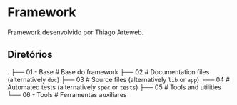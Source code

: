 # Framework
Framework desenvolvido por Thiago Arteweb.

## Diretórios
.
├── 01 - Base                   # Base do framework
├── 02                          # Documentation files (alternatively `doc`)
├── 03                          # Source files (alternatively `lib` or `app`)
├── 04                          # Automated tests (alternatively `spec` or `tests`)
├── 05                          # Tools and utilities
└── 06 - Tools                  # Ferramentas auxiliares
